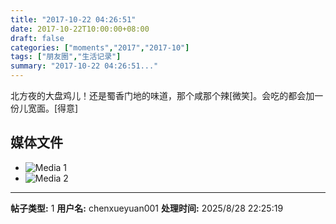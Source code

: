 ```yaml
---
title: "2017-10-22 04:26:51"
date: 2017-10-22T10:00:00+08:00
draft: false
categories: ["moments","2017","2017-10"]
tags: ["朋友圈","生活记录"]
summary: "2017-10-22 04:26:51..."
---
```


北方夜的大盘鸡儿！还是蜀香门地的味道，那个咸那个辣[微笑]。会吃的都会加一份儿宽面。[得意]

## 媒体文件

- ![Media 1](/Moments/photos/2017-10-22/201710220426510.jpg)
- ![Media 2](/Moments/photos/2017-10-22/201710220426511.jpg)

---

**帖子类型:** 1
**用户名:** chenxueyuan001
**处理时间:** 2025/8/28 22:25:19